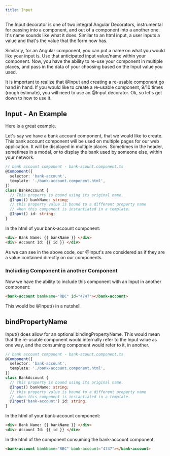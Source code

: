 ```yaml
---
title: Input
---
```

The Input decorator is one of two integral Angular Decorators,
instrumental for passing into a component, and out of a component into a
another one. It's name sounds like what it does. Similar to an html
input, a user inputs a value and that's the value that the form now has.

Similarly, for an Angular component, you can put a name on what you
would like your input is. Use that anticipated input value/name within
your component. Now, you have the ability to re-use your component in
multiple places, and pass in the data of your choosing based on the
Input value you used.

It is important to realize that @Input and creating a re-usable
component go hand in hand. If you would like to create a re-usable
component, 9/10 times (rough estimate), you will need to use an @Input
decorator. Ok, so let's get down to how to use it.

## Input - An Example

Here is a great example.

Let's say we have a bank account component, that we would like to
create. This bank account component will be used on multiple pages for
our web application. It will be displayed in multiple places. Sometimes
in the header, sometimes in a modal, or to display the bank used by
someone else, within your network.

```typescript
// bank account component - bank-acount.component.ts
@Component({
  selector: 'bank-account',
  template: './bank-account.component.html',
})
class BankAccount {
  // This property is bound using its original name.
  @Input() bankName: string;
  // this property value is bound to a different property name
  // when this component is instantiated in a template.
  @Input() id: string;
}
```

In the html of your bank-account component:

```html
<div> Bank Name: {{ bankName }} </div>
<div> Account Id: {{ id }} </div>
```

As we can see in the above code, our @Input's are considered as if they
are a value contained directly on our components.

### Including Component in another Component

Now we have the ability to include this component with an Input in
another component:

```html
<bank-account bankName="RBC" id="4747"></bank-account>
```

This would be @Input() in a nutshell.

## bindPropertyName

Input() does allow for an optional bindingPropertyName. This would mean
that the re-usable component would internally refer to the Input value
as one way, and the consuming component would refer to it, in another.

```typescript
// bank account component - bank-acount.component.ts
@Component({
  selector: 'bank-account',
  template: './bank-account.component.html',
})
class BankAccount {
  // This property is bound using its original name.
  @Input() bankName: string;
  // this property value is bound to a different property name
  // when this component is instantiated in a template.
  @Input('bank-account') id: string;
}
```

In the html of your bank-account component:

```html
<div> Bank Name: {{ bankName }} </div>
<div> Account Id: {{ id }} </div>
```

In the html of the component consuming the bank-account component.

```html
<bank-account bankName="RBC" bank-account="4747"></bank-account>
```